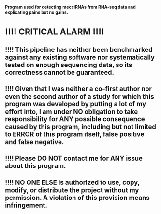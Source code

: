 __Program used for detecting mecciRNAs from RNA-seq data and explicating pains but no gains.__

# __!!!!__ CRITICAL ALARM !!!!

## __!!!!__ This pipeline has neither been benchmarked against any existing software nor systematically tested on enough sequencing data, so its correctness cannot be guaranteed.  

## __!!!!__ Given that I was neither a co-first author nor even the second author of a study for which this program was developed by putting a lot of my effort into, I am under **NO obligation** to take responsibility for ANY possible consequence caused by this program, including but not limited to **ERROR** of this program itself, **false positive** and **false negative**.  

## __!!!!__ Please __DO NOT__ contact me for ANY issue about this program.  

## __!!!!__ NO ONE ELSE is authorized to use, copy, modify, or distribute the project without my permission. A violation of this provision means infringement.
